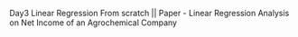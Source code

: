 Day3 
Linear Regression From scratch ||
Paper - Linear Regression Analysis on Net Income of an Agrochemical Company
